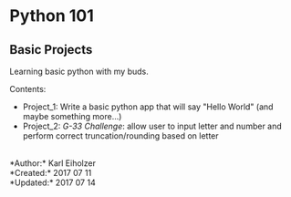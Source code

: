 # Python 101
## Basic Projects

Learning basic python with my buds.

Contents:
 - Project_1: Write a basic python app that will say "Hello World" (and maybe something more...)
 - Project_2: _G-33 Challenge_: allow user to input letter and number and perform correct truncation/rounding based on letter

<br>
*Author:*   Karl Eiholzer <br>
*Created:*  2017 07 11 <br>
*Updated:*  2017 07 14 <br>
